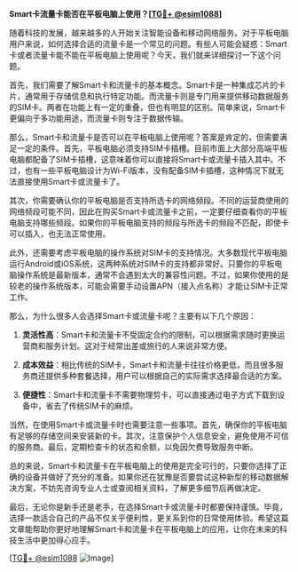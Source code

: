 **Smart卡流量卡能否在平板电脑上使用？[[TG💪+ @esim1088](https://t.me/s/esim1088)]**

随着科技的发展，越来越多的人开始关注智能设备和移动网络服务。对于平板电脑用户来说，如何选择合适的流量卡是一个常见的问题。有些人可能会疑惑：Smart卡或者流量卡能不能在平板电脑上使用呢？今天，我们就来详细探讨一下这个问题。

首先，我们需要了解Smart卡和流量卡的基本概念。Smart卡是一种集成芯片的卡片，通常用于存储信息和执行特定功能。而流量卡则是专门用来提供移动数据服务的SIM卡。两者在功能上有一定的重叠，但也有明显的区别。简单来说，Smart卡更偏向于多功能用途，而流量卡则专注于数据传输。

那么，Smart卡和流量卡是否可以在平板电脑上使用呢？答案是肯定的，但需要满足一定的条件。首先，平板电脑必须支持SIM卡插槽。目前市面上大部分高端平板电脑都配备了SIM卡插槽，这意味着你可以直接将Smart卡或流量卡插入其中。不过，也有一些平板电脑设计为Wi-Fi版本，没有配备SIM卡插槽，这种情况下就无法直接使用Smart卡或流量卡了。

其次，你需要确认你的平板电脑是否支持所选卡的网络频段。不同的运营商使用的网络频段可能不同，因此在购买Smart卡或流量卡之前，一定要仔细查看你的平板电脑支持哪些频段。如果你的平板电脑支持的频段与所选卡的频段不匹配，即使卡可以插入，也无法正常使用。

此外，还需要考虑平板电脑的操作系统对SIM卡的支持情况。大多数现代平板电脑运行Android或iOS系统，这两种系统对SIM卡的支持都非常好。只要你的平板电脑操作系统是最新版本，通常不会遇到太大的兼容性问题。不过，如果你使用的是较老的操作系统版本，可能会需要手动设置APN（接入点名称）才能让SIM卡正常工作。

那么，为什么很多人会选择Smart卡或流量卡呢？主要有以下几个原因：

1. **灵活性高**：Smart卡和流量卡不受固定合约的限制，可以根据需求随时更换运营商和服务计划。这对于经常出差或旅行的人来说非常方便。

2. **成本效益**：相比传统的SIM卡，Smart卡和流量卡往往价格更低，而且很多服务商还提供多种套餐选择，用户可以根据自己的实际需求选择最合适的方案。

3. **便捷性**：Smart卡和流量卡不需要物理剪卡，可以直接通过电子方式下载到设备中，省去了传统SIM卡的麻烦。

当然，在使用Smart卡或流量卡时也需要注意一些事项。首先，确保你的平板电脑有足够的存储空间来安装新的卡。其次，注意保护个人信息安全，避免使用不可信的服务商。最后，定期检查卡的状态和余额，以免因欠费导致服务中断。

总的来说，Smart卡和流量卡在平板电脑上的使用是完全可行的，只要你选择了正确的设备并做好了充分的准备。如果你还在犹豫是否要尝试这种新型的移动数据解决方案，不妨先咨询专业人士或查阅相关资料，了解更多细节后再做决定。

最后，无论你是新手还是老手，在选择Smart卡或流量卡时都要保持谨慎。毕竟，选择一款适合自己的产品不仅关乎便利性，更关系到你的日常使用体验。希望这篇文章能帮助你更好地理解Smart卡和流量卡在平板电脑上的应用，让你在未来的科技生活中更加得心应手。

[[TG💪+ @esim1088](https://t.me/s/esim1088) ![Image](https://i.postimg.cc/4NQfJmqS/Snipaste-2025-05-13-00-14-12.png)]
